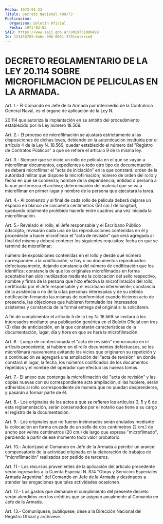 ```yaml
---
Fecha: 1973-01-23
Título: Decreto Nacional 499/73
Publicación:
  Organismo: Boletín Oficial
  Fecha: 1973-02-02
SAIJ: https://www.saij.gob.ar/DN19731000499
Id: 123456789-0abc-994-0001-3791soterced
---
```

# DECRETO REGLAMENTARIO DE LA LEY 20.114 SOBRE MICROFILMACION DE PELICULAS EN LA ARMADA.

<a id="1"></a>
Art.  1.- El Comando en Jefe de la Armada por intermedio de la Contraloria  General Naval, es el órgano de aplicación de la Ley N.

20.114 que autoriza  la implantación en su ámbito del procedimiento establecido por la Ley número 18.569.

<a id="2"></a>
Art. 2.- El proceso de microfilmación se ajustará estrictamente a las  disposiciones  de dichas leyes, debiendo en la autenticación instituida  por  el  artículo   4  de  la  Ley  N.  18.569,  quedar establecido el número del "Registro  de  Contratos  Públicos" a que se refiere el artículo 9 de la misma ley.

<a id="3"></a>
Art.  3.- Siempre que se inicie un rollo de película en el que se vayan a microfilmar  documentos, expedientes o todo otro tipo de documentación, se deberá  microfilmar el "acta de iniciación" en la que  constará:  orden  de  la  autoridad  militar  que  dispone  la microfilmación;  número de orden  del  rollo  y  fecha  en  que  se comienza; nombre de  la  dependencia;  entidad  o  persona a la que pertenezca  el  archivo;  determinación del material que  se  va  a microfilmar en primer lugar  y  nombre  de la persona que ejecutará la tarea.

<a id="4"></a>
Art.  4.-  Al  comienzo  y  al final de cada rollo de película deberá dejarse un espacio en blanco  de  cincuenta  centímetros (50 cm.)  de  longitud,  quedando  totalmente  prohibido hacerlo  entre cuadros una vez iniciada la microfilmación.

<a id="5"></a>
Art. 5.- Revelado el rollo, el Jefe responsable y el Escribano Público   adscripto,  revisarán  cada  una  de  las  reproducciones contenidas  en  él  y  procederán  a  hacer microfilmar el "acta de revisión" que será agregada al final del  mismo  y  deberá contener los siguientes requisitos: fecha en que se terminó de  microfilmar;

número  de  exposiciones contenidas en el rollo y desde qué  número corresponden a la codificación; si hay o no documentos reproducidos  defectuosamente,  dejando  constancia  del  número de codificación  que  los identifica; constancia de que los originales microfilmados en forma  aceptable han sido inutilizados mediante la colocación del sello respectivo,  nombre  y firma de la persona que hizo efectiva la microfilmación del rollo,  certificada por el Jefe responsable  y  el  escribano  interviniente;  constancia    de  la asistencia  o  no  de  la o las personas interesadas y de su debida notificación firmando las  mismas  de  conformidad  cuando hicieren acto  de  presencia,  las  objeciones  que  hubieren formulado  los interesados  asistentes  y  constancia  de  la formal  entrega  del original si lo solicitaren.

A  fin  de  cumplimentar  el  artículo  5 de la Ley  N.  18.569  se invitará a los interesados mediante una publicación  genérica en el Boletín  Oficial  con  tres  (3)  días de anticipación, en  la  que constarán características de la documentación,  lugar,  día  y hora en que se hará la microfilmación.

<a id="6"></a>
Art.  6.-  Luego  de  confeccionada  el  "acta  de  revisión" mencionada  en  el  artículo  precedente,  si  hubiere  en el rollo documentos  defectuosos,  se  los  microfilmará nuevamente evitando los  vicios  que  originaron  su repetición  y  a  continuación  se agregará una ampliación del "acta  de  revisión"  en donde constará el  lugar,  la  fecha,  los  números codificados de los  documentos repetidos y el nombre del operador  que  efectuó  las nuevas tomas.

<a id="7"></a>
Art.  7.- El anexo que contenga la microfilmación del "acta de revisión"  y    las  copias  nuevas  con  su  correspondiente  acta ampliación, si las hubiere, serán adheridas al rollo correspondiente de  manera  que no puedan desprenderse, y pasarán a formar parte de él.

<a id="8"></a>
Art.  8.-  Los  originales  de los actos a que se refieren los artículos 3, 5 y 6 de esta reglamentación,  serán  conservados  por el  notario  que  tiene a su cargo el registro de la documentación.

<a id="9"></a>
Art.  9.-  Los  originales  que  no  fueron  incinerados serán anulados  mediante la colocación en forma cruzada de  un  sello  de dos centímetros  (2  cm.)  de ancho por veinte centímetros (20 cm.) de largo que exprese "microfilmado",  perdiendo  a  partir  de  ese momento todo valor probatorio.

<a id="10"></a>
Art. 10.- Autorízase al Comando en Jefe de la Armada a percibir un  arancel    compensatorio   de  la  actividad  originada  en  la elaboración de trabajos de "microfilmación"  realizados  por pedido de terceros.

<a id="11"></a>
Art.  11.-  Los  recursos  provenientes  de  la aplicación del artículo  precedente serán ingresados a la Cuenta Especial  N.  874 "Obras y Servicios  Especiales  Armada  Argentina"  del  Comando en Jefe de la Armada y destinados a atender las erogaciones que  tales actividades ocasionen.

<a id="12"></a>
Art.  12.- Los gastos que demande el cumplimiento del presente decreto serán  atendidos con los créditos que se asignan anualmente al Comando en Jefe de la Armada.

<a id="13"></a>
Art. 13.- Comuníquese, publíquese, dése a la Dirección Nacional del Registro Oficial y archívese.